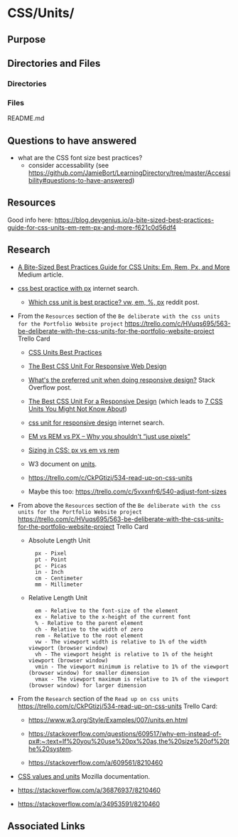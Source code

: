 # CSS/Units/

## Purpose

## Directories and Files

### Directories

### Files

README.md

## Questions to have answered
* what are the CSS font size best practices?
    * consider accessability (see https://github.com/JamieBort/LearningDirectory/tree/master/Accessibility#questions-to-have-answered)

## Resources

Good info here: https://blog.devgenius.io/a-bite-sized-best-practices-guide-for-css-units-em-rem-px-and-more-f621c0d56df4

## Research

* [A Bite-Sized Best Practices Guide for CSS Units: Em, Rem, Px, and More](https://blog.devgenius.io/a-bite-sized-best-practices-guide-for-css-units-em-rem-px-and-more-f621c0d56df4) Medium article.

* [css best practice with px](https://www.google.com/search?q=css+best+practice+with+px&oq=css+best+practice+with+px&aqs=chrome..69i57j69i64.6053j0j7&sourceid=chrome&ie=UTF-8) internet search.
    * [Which css unit is best practice? vw, em, %, px](https://www.reddit.com/r/webdev/comments/91ijaz/which_css_unit_is_best_practice_vw_em_px/) reddit post.

* From the `Resources` section of the `Be deliberate with the css units for the Portfolio Website project` https://trello.com/c/HVuqs695/563-be-deliberate-with-the-css-units-for-the-portfolio-website-project Trello Card
    * [CSS Units Best Practices](https://gist.github.com/basham/2175a16ab7c60ce8e001)
    
    * [The Best CSS Unit For Responsive Web Design](https://fullscale.io/blog/best-css-unit-for-responsive-web-design/)
    
    * [What's the preferred unit when doing responsive design?](https://stackoverflow.com/questions/15850988/whats-the-preferred-unit-when-doing-responsive-design) Stack Overflow post.
    
    * [The Best CSS Unit For a Responsive Design](https://hackernoon.com/the-best-css-unit-for-a-responsive-design-ku6q37to) (which leads to [7 CSS Units You Might Not Know About](https://webdesign.tutsplus.com/articles/7-css-units-you-might-not-know-about--cms-22573?ref=hackernoon.com))
    
    * [css unit for responsive design](https://www.google.com/search?q=css+unit+for+resposive+design&oq=css+unit+for+resposive+design&aqs=chrome..69i57.6191j0j7&sourceid=chrome&ie=UTF-8) internet search.
    
    * [EM vs REM vs PX – Why you shouldn't “just use pixels”](https://engageinteractive.co.uk/blog/em-vs-rem-vs-px)
    
    * [Sizing in CSS: px vs em vs rem](https://chiamakaikeanyi.dev/sizing-in-css-px-vs-em-vs-rem/)
    
    * W3 document on [units](https://www.w3.org/Style/Examples/007/units.en.html).
    
    * https://trello.com/c/CkPGtizj/534-read-up-on-css-units
    
    * Maybe this too: https://trello.com/c/5vxxnfr6/540-adjust-font-sizes

* From above the `Resources` section of the `Be deliberate with the css units for the Portfolio Website project` https://trello.com/c/HVuqs695/563-be-deliberate-with-the-css-units-for-the-portfolio-website-project Trello Card
    
    * Absolute Length Unit

            px - Pixel
            pt - Point
            pc - Picas
            in - Inch
            cm - Centimeter
            mm - Millimeter

    * Relative Length Unit

            em - Relative to the font-size of the element
            ex - Relative to the x-height of the current font
            % - Relative to the parent element
            ch - Relative to the width of zero
            rem - Relative to the root element
            vw - The viewport width is relative to 1% of the width viewport (browser window)
            vh - The viewport height is relative to 1% of the height viewport (browser window)
            vmin - The viewport minimum is relative to 1% of the viewport (browser window) for smaller dimension
            vmax - The viewport maximum is relative to 1% of the viewport (browser window) for larger dimension

* From the `Research` section of the `Read up on css units` https://trello.com/c/CkPGtizj/534-read-up-on-css-units Trello Card:

    * https://www.w3.org/Style/Examples/007/units.en.html

    * https://stackoverflow.com/questions/609517/why-em-instead-of-px#:~:text=If%20you%20use%20px%20as,the%20size%20of%20the%20system.

    * https://stackoverflow.com/a/609561/8210460

* [CSS values and units](https://developer.mozilla.org/en-US/docs/Learn/CSS/Building_blocks/Values_and_units) Mozilla documentation.
* https://stackoverflow.com/a/36876937/8210460
* https://stackoverflow.com/a/34953591/8210460

## Associated Links